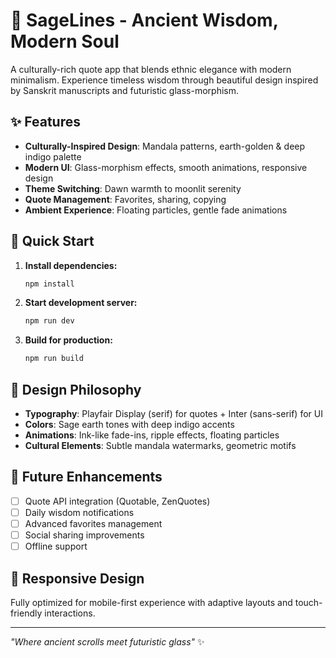 # 🌟 SageLines - Ancient Wisdom, Modern Soul

A culturally-rich quote app that blends ethnic elegance with modern minimalism. Experience timeless wisdom through beautiful design inspired by Sanskrit manuscripts and futuristic glass-morphism.

## ✨ Features

- **Culturally-Inspired Design**: Mandala patterns, earth-golden & deep indigo palette
- **Modern UI**: Glass-morphism effects, smooth animations, responsive design
- **Theme Switching**: Dawn warmth to moonlit serenity
- **Quote Management**: Favorites, sharing, copying
- **Ambient Experience**: Floating particles, gentle fade animations

## 🚀 Quick Start

1. **Install dependencies:**
   ```bash
   npm install
   ```

2. **Start development server:**
   ```bash
   npm run dev
   ```

3. **Build for production:**
   ```bash
   npm run build
   ```

## 🎨 Design Philosophy

- **Typography**: Playfair Display (serif) for quotes + Inter (sans-serif) for UI
- **Colors**: Sage earth tones with deep indigo accents
- **Animations**: Ink-like fade-ins, ripple effects, floating particles
- **Cultural Elements**: Subtle mandala watermarks, geometric motifs

## 🔮 Future Enhancements

- [ ] Quote API integration (Quotable, ZenQuotes)
- [ ] Daily wisdom notifications
- [ ] Advanced favorites management
- [ ] Social sharing improvements
- [ ] Offline support

## 📱 Responsive Design

Fully optimized for mobile-first experience with adaptive layouts and touch-friendly interactions.

---

*"Where ancient scrolls meet futuristic glass"* ✨